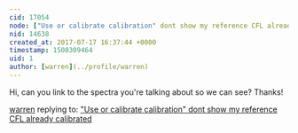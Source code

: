 ```yaml
---
cid: 17054
node: ["Use or calibrate calibration" dont show my reference CFL already calibrated](../notes/JSAENZ/07-10-2017/use-or-calibrate-calibration-dont-show-my-reference-cfl-already-calibrated)
nid: 14638
created_at: 2017-07-17 16:37:44 +0000
timestamp: 1500309464
uid: 1
author: [warren](../profile/warren)
---
```


Hi, can you link to the spectra you're talking about so we can see? Thanks!

[warren](../profile/warren) replying to: ["Use or calibrate calibration" dont show my reference CFL already calibrated](../notes/JSAENZ/07-10-2017/use-or-calibrate-calibration-dont-show-my-reference-cfl-already-calibrated)

